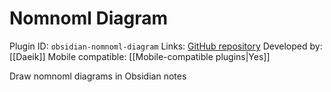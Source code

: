 # Nomnoml Diagram

Plugin ID: `obsidian-nomnoml-diagram`
Links: [GitHub repository](https://github.com/Daeik/obsidian-nomnoml-diagram)
Developed by: [[Daeik]]
Mobile compatible: [[Mobile-compatible plugins|Yes]]

Draw nomnoml diagrams in Obsidian notes
